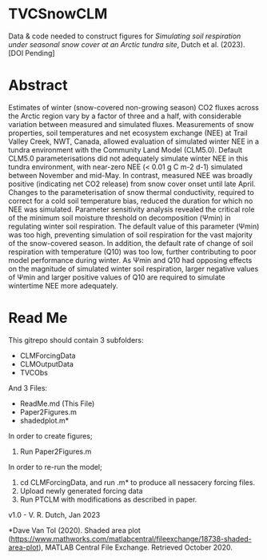 # TVCSnowCLM
Data & code needed to construct figures for *Simulating soil respiration under seasonal snow cover at an Arctic tundra site*, Dutch et al. (2023). [DOI Pending]

# Abstract
Estimates of winter (snow-covered non-growing season) CO2 fluxes across the Arctic region vary by a factor of three and a half, with considerable variation between measured and simulated fluxes. Measurements of snow properties, soil temperatures and net ecosystem exchange (NEE) at Trail Valley Creek, NWT, Canada, allowed evaluation of simulated winter NEE in a tundra environment with the Community Land Model (CLM5.0). Default CLM5.0 parameterisations did not adequately simulate winter NEE in this tundra environment, with near-zero NEE (< 0.01 g C m-2 d-1) simulated between November and mid-May. In contrast, measured NEE was broadly positive (indicating net CO2 release) from snow cover onset until late April. Changes to the parameterisation of snow thermal conductivity, required to correct for a cold soil temperature bias, reduced the duration for which no NEE was simulated. Parameter sensitivity analysis revealed the critical role of the minimum soil moisture threshold on decomposition (Ψmin) in regulating winter soil respiration. The default value of this parameter (Ψmin) was too high, preventing simulation of soil respiration for the vast majority of the snow-covered season. In addition, the default rate of change of soil respiration with temperature (Q10) was too low, further contributing to poor model performance during winter. As Ψmin and Q10 had opposing effects on the magnitude of simulated winter soil respiration, larger negative values of Ψmin and larger positive values of Q10 are required to simulate wintertime NEE more adequately.

# Read Me
This gitrepo should contain 3 subfolders:
- CLMForcingData
- CLMOutputData
- TVCObs

And 3 Files:
- ReadMe.md (This File)
- Paper2Figures.m
- shadedplot.m*

In order to create figures; 
1. Run Paper2Figures.m

In order to re-run the model; 
1. cd CLMForcingData, and run .m* to produce all nessacery forcing files.
2. Upload newly generated forcing data
3. Run PTCLM with modifications as described in paper.

v1.0 - V. R. Dutch, Jan 2023

*Dave Van Tol (2020). Shaded area plot (https://www.mathworks.com/matlabcentral/fileexchange/18738-shaded-area-plot), MATLAB Central File Exchange. Retrieved October 2020.
